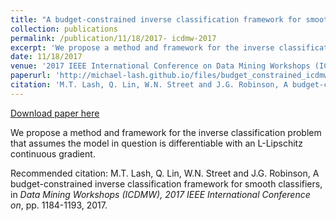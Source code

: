 ```yaml
---
title: "A budget-constrained inverse classification framework for smooth classifiers"
collection: publications
permalink: /publication/11/18/2017- icdmw-2017
excerpt: 'We propose a method and framework for the inverse classification problem that assumes the model in question is differentiable with an L-Lipschitz continuous gradient.'
date: 11/18/2017
venue: '2017 IEEE International Conference on Data Mining Workshops (ICDMW)'
paperurl: 'http://michael-lash.github.io/files/budget_constrained_icdmw2017.pdf'
citation: 'M.T. Lash, Q. Lin, W.N. Street and J.G. Robinson, A budget-constrained inverse classification framework for smooth classifiers, in <i>Data Mining Workshops (ICDMW), 2017 IEEE International Conference on</i>, pp. 1184-1193, 2017.'
---
```


<a href='http://michael-lash.github.io/files/budget_constrained_icdmw2017.pdf'>Download paper here</a>

We propose a method and framework for the inverse classification problem that assumes the model in question is differentiable with an L-Lipschitz continuous gradient.

Recommended citation: M.T. Lash, Q. Lin, W.N. Street and J.G. Robinson, A budget-constrained inverse classification framework for smooth classifiers, in <i>Data Mining Workshops (ICDMW), 2017 IEEE International Conference on</i>, pp. 1184-1193, 2017.